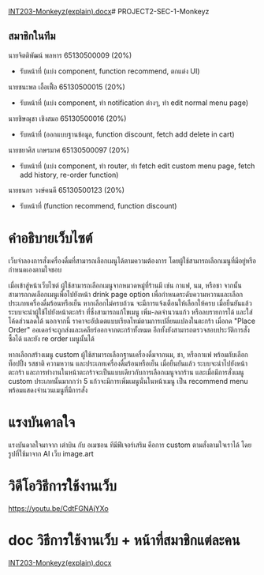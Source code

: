 [INT203-Monkeyz(explain).docx](https://github.com/user-attachments/files/17501052/INT203-Monkeyz.explain.docx)# PROJECT2-SEC-1-Monkeyz


## สมาชิกในทีม
นายจิตติพัฒน์ พลหาร 65130500009 (20%)
- รับหน้าที่ (แบ่ง component, function recommend, ตกแต่ง UI)

นายชนะพล เอื้อเฟื้อ 65130500015 (20%)
- รับหน้าที่ (แบ่ง component, ทำ notification ต่างๆ, ทำ edit normal menu page)

นายชิษณุชา เชิงสมอ 65130500016 (20%)
- รับหน้าที่ (ออกแบบฐานข้อมูล, function discount, fetch add delete in cart)

นายชยาศิส เกษรมาศ 65130500097 (20%)
- รับหน้าที่ (แบ่ง component, ทำ router, ทำ fetch edit custom menu page, fetch add history, re-order function)

นายธนกร วงษ์คนดี 65130500123 (20%)
- รับหน้าที่ (function recommend, function discount)

# คำอธิบายเว็บไซต์
เว็บจำลองการสั่งเครื่องดื่มที่สามารถเลือกเมนูได้ตามความต้องการ โดยผู้ใช้สามารถเลือกเมนูที่มีอยู่หรือกำหนดเองตามใจชอบ

เมื่อเข้าสู่หน้าเว็บไซต์ ผู้ใช้สามารถเลือกเมนูจากหมวดหมู่ที่ร้านมี เช่น กาแฟ, นม, หรือชา จากนั้นสามารถกดเลือกเมนูเพื่อไปยังหน้า drink page option เพื่อกำหนดระดับความหวานและเลือกประเภทเครื่องดื่มร้อนหรือเย็น หากเลือกไม่ครบถ้วน จะมีการแจ้งเตือนให้เลือกให้ครบ เมื่อยืนยันแล้ว ระบบจะนำผู้ใช้ไปยังหน้าตะกร้า ที่ซึ่งสามารถแก้ไขเมนู เพิ่ม-ลดจำนวนแก้ว หรือลบรายการได้ และใส่โค้ดส่วนลดได้ นอกจากนี้ ราคาจะอัปเดตแบบเรียลไทม์ตามการเปลี่ยนแปลงในตะกร้า เมื่อกด "Place Order" ออเดอร์จะถูกส่งและเคลียร์ออกจากตะกร้าทั้งหมด อีกทั้งยังสามารถตรวจสอบประวัติการสั่งซื้อได้ และยัง re order เมนูนั้นได้

หากเลือกสร้างเมนู custom ผู้ใช้สามารถเลือกฐานเครื่องดื่มจากนม, ชา, หรือกาแฟ พร้อมกับเลือกท็อปปิ้ง รสชาติ ความหวาน และประเภทเครื่องดื่มร้อนหรือเย็น เมื่อยืนยันแล้ว ระบบจะนำไปยังหน้าตะกร้า และการทำงานในหน้าตะกร้าจะเป็นแบบเดียวกับการเลือกเมนูจากร้าน และเมื่อมีการสั่งเมนู custom ประเภทนั้นมากกว่า 5 แก้วจะมีการเพิ่มเมนูนั่นในหน้าเมนู เป็น recommend menu พร้อมแสดงจำนวนเมนูที่มีการสั่ง

# แรงบันดาลใจ
แรงบันดาลใจมาจาก เต่าบิน กับ อเมซอน ทีมีฟีเจอร์เสริม คือการ custom ตามสั่งตามใจเราได้ โดยรูปที่ใช้มาจาก AI เว็บ image.art

# วิดีโอวิธีการใช้งานเว็บ
https://youtu.be/CdtFGNAjYXo

# doc วิธีการใช้งานเว็บ + หน้าที่สมาชิกแต่ละคน
[INT203-Monkeyz(explain).docx](https://github.com/user-attachments/files/17501050/INT203-Monkeyz.explain.docx)
